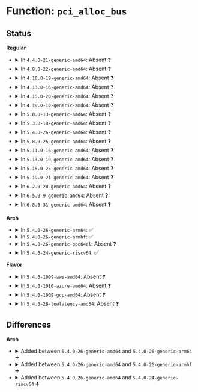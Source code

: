 # Function: <code>pci_alloc_bus</code>

## Status
<b>Regular</b>
<ul>
<li>
<details>
<summary>In <code>4.4.0-21-generic-amd64</code>: Absent ❓</summary>

```json
{
  "name": "pci_alloc_bus",
  "collision_type": "Unique Static",
  "inline_type": "Selective",
  "funcs": [
    {
      "addr": 18446744071583237392,
      "name": "pci_alloc_bus",
      "external": false,
      "loc": "drivers/pci/probe.c:487",
      "file": "drivers/pci/probe.c",
      "inline": "not declared, inlined",
      "caller_inline": [],
      "caller_func": [
        "drivers/pci/probe.c:pci_add_new_bus",
        "drivers/pci/probe.c:pci_create_root_bus"
      ]
    }
  ],
  "symbols": [
    {
      "addr": 18446744071583237392,
      "name": "pci_alloc_bus.isra.22",
      "section": ".text",
      "bind": "STB_LOCAL",
      "size": 107
    }
  ]
}
```
</details>
</li>
<li>
<details>
<summary>In <code>4.8.0-22-generic-amd64</code>: Absent ❓</summary>

```json
{
  "name": "pci_alloc_bus",
  "collision_type": "Unique Static",
  "inline_type": "Selective",
  "funcs": [
    {
      "addr": 18446744071583546432,
      "name": "pci_alloc_bus",
      "external": false,
      "loc": "drivers/pci/probe.c:490",
      "file": "drivers/pci/probe.c",
      "inline": "not declared, inlined",
      "caller_inline": [],
      "caller_func": [
        "drivers/pci/probe.c:pci_create_root_bus",
        "drivers/pci/probe.c:pci_add_new_bus"
      ]
    }
  ],
  "symbols": [
    {
      "addr": 18446744071583546432,
      "name": "pci_alloc_bus.isra.22",
      "section": ".text",
      "bind": "STB_LOCAL",
      "size": 107
    }
  ]
}
```
</details>
</li>
<li>
<details>
<summary>In <code>4.10.0-19-generic-amd64</code>: Absent ❓</summary>

```json
{
  "name": "pci_alloc_bus",
  "collision_type": "Unique Static",
  "inline_type": "Selective",
  "funcs": [
    {
      "addr": 18446744071583683024,
      "name": "pci_alloc_bus",
      "external": false,
      "loc": "drivers/pci/probe.c:491",
      "file": "drivers/pci/probe.c",
      "inline": "not declared, inlined",
      "caller_inline": [],
      "caller_func": [
        "drivers/pci/probe.c:pci_add_new_bus",
        "drivers/pci/probe.c:pci_register_host_bridge"
      ]
    }
  ],
  "symbols": [
    {
      "addr": 18446744071583683024,
      "name": "pci_alloc_bus.isra.24",
      "section": ".text",
      "bind": "STB_LOCAL",
      "size": 107
    }
  ]
}
```
</details>
</li>
<li>
<details>
<summary>In <code>4.13.0-16-generic-amd64</code>: Absent ❓</summary>

```json
{
  "name": "pci_alloc_bus",
  "collision_type": "Unique Static",
  "inline_type": "Selective",
  "funcs": [
    {
      "addr": 18446744071583723744,
      "name": "pci_alloc_bus",
      "external": false,
      "loc": "drivers/pci/probe.c:491",
      "file": "drivers/pci/probe.c",
      "inline": "not declared, inlined",
      "caller_inline": [],
      "caller_func": [
        "drivers/pci/probe.c:pci_add_new_bus",
        "drivers/pci/probe.c:pci_register_host_bridge"
      ]
    }
  ],
  "symbols": [
    {
      "addr": 18446744071583723744,
      "name": "pci_alloc_bus.isra.24",
      "section": ".text",
      "bind": "STB_LOCAL",
      "size": 105
    }
  ]
}
```
</details>
</li>
<li>
<details>
<summary>In <code>4.15.0-20-generic-amd64</code>: Absent ❓</summary>

```json
{
  "name": "pci_alloc_bus",
  "collision_type": "Unique Static",
  "inline_type": "Selective",
  "funcs": [
    {
      "addr": 18446744071583980080,
      "name": "pci_alloc_bus",
      "external": false,
      "loc": "drivers/pci/probe.c:491",
      "file": "drivers/pci/probe.c",
      "inline": "not declared, inlined",
      "caller_inline": [],
      "caller_func": [
        "drivers/pci/probe.c:pci_add_new_bus",
        "drivers/pci/probe.c:pci_register_host_bridge"
      ]
    }
  ],
  "symbols": [
    {
      "addr": 18446744071583980080,
      "name": "pci_alloc_bus.isra.24",
      "section": ".text",
      "bind": "STB_LOCAL",
      "size": 105
    }
  ]
}
```
</details>
</li>
<li>
<details>
<summary>In <code>4.18.0-10-generic-amd64</code>: Absent ❓</summary>

```json
{
  "name": "pci_alloc_bus",
  "collision_type": "Unique Static",
  "inline_type": "Selective",
  "funcs": [
    {
      "addr": 18446744071584173664,
      "name": "pci_alloc_bus",
      "external": false,
      "loc": "drivers/pci/probe.c:501",
      "file": "drivers/pci/probe.c",
      "inline": "not declared, inlined",
      "caller_inline": [],
      "caller_func": [
        "drivers/pci/probe.c:pci_add_new_bus",
        "drivers/pci/probe.c:pci_register_host_bridge"
      ]
    }
  ],
  "symbols": [
    {
      "addr": 18446744071584173664,
      "name": "pci_alloc_bus.isra.26",
      "section": ".text",
      "bind": "STB_LOCAL",
      "size": 105
    }
  ]
}
```
</details>
</li>
<li>
<details>
<summary>In <code>5.0.0-13-generic-amd64</code>: Absent ❓</summary>

```json
{
  "name": "pci_alloc_bus",
  "collision_type": "Unique Static",
  "inline_type": "Selective",
  "funcs": [
    {
      "addr": 18446744071584261600,
      "name": "pci_alloc_bus",
      "external": false,
      "loc": "drivers/pci/probe.c:500",
      "file": "drivers/pci/probe.c",
      "inline": "not declared, inlined",
      "caller_inline": [],
      "caller_func": [
        "drivers/pci/probe.c:pci_add_new_bus",
        "drivers/pci/probe.c:pci_register_host_bridge"
      ]
    }
  ],
  "symbols": [
    {
      "addr": 18446744071584261600,
      "name": "pci_alloc_bus.isra.26",
      "section": ".text",
      "bind": "STB_LOCAL",
      "size": 105
    }
  ]
}
```
</details>
</li>
<li>
<details>
<summary>In <code>5.3.0-18-generic-amd64</code>: Absent ❓</summary>

```json
{
  "name": "pci_alloc_bus",
  "collision_type": "Unique Static",
  "inline_type": "Selective",
  "funcs": [
    {
      "addr": 18446744071584455968,
      "name": "pci_alloc_bus",
      "external": false,
      "loc": "drivers/pci/probe.c:550",
      "file": "drivers/pci/probe.c",
      "inline": "not declared, inlined",
      "caller_inline": [],
      "caller_func": [
        "drivers/pci/probe.c:pci_add_new_bus",
        "drivers/pci/probe.c:pci_register_host_bridge"
      ]
    }
  ],
  "symbols": [
    {
      "addr": 18446744071584455968,
      "name": "pci_alloc_bus.isra.0",
      "section": ".text",
      "bind": "STB_LOCAL",
      "size": 105
    }
  ]
}
```
</details>
</li>
<li>
<details>
<summary>In <code>5.4.0-26-generic-amd64</code>: Absent ❓</summary>

```json
{
  "name": "pci_alloc_bus",
  "collision_type": "Unique Static",
  "inline_type": "Selective",
  "funcs": [
    {
      "addr": 18446744071584591248,
      "name": "pci_alloc_bus",
      "external": false,
      "loc": "drivers/pci/probe.c:545",
      "file": "drivers/pci/probe.c",
      "inline": "not declared, inlined",
      "caller_inline": [],
      "caller_func": [
        "drivers/pci/probe.c:pci_add_new_bus",
        "drivers/pci/probe.c:pci_register_host_bridge"
      ]
    }
  ],
  "symbols": [
    {
      "addr": 18446744071584591248,
      "name": "pci_alloc_bus.isra.0",
      "section": ".text",
      "bind": "STB_LOCAL",
      "size": 105
    }
  ]
}
```
</details>
</li>
<li>
<details>
<summary>In <code>5.8.0-25-generic-amd64</code>: Absent ❓</summary>

```json
{
  "name": "pci_alloc_bus",
  "collision_type": "Unique Static",
  "inline_type": "Selective",
  "funcs": [
    {
      "addr": 18446744071585268656,
      "name": "pci_alloc_bus",
      "external": false,
      "loc": "drivers/pci/probe.c:546",
      "file": "drivers/pci/probe.c",
      "inline": "not declared, inlined",
      "caller_inline": [],
      "caller_func": [
        "drivers/pci/probe.c:pci_alloc_child_bus",
        "drivers/pci/probe.c:pci_register_host_bridge"
      ]
    }
  ],
  "symbols": [
    {
      "addr": 18446744071585268656,
      "name": "pci_alloc_bus.constprop.0",
      "section": ".text",
      "bind": "STB_LOCAL",
      "size": 105
    }
  ]
}
```
</details>
</li>
<li>
<details>
<summary>In <code>5.11.0-16-generic-amd64</code>: Absent ❓</summary>

```json
{
  "name": "pci_alloc_bus",
  "collision_type": "Unique Static",
  "inline_type": "Selective",
  "funcs": [
    {
      "addr": 18446744071585425984,
      "name": "pci_alloc_bus",
      "external": false,
      "loc": "drivers/pci/probe.c:546",
      "file": "drivers/pci/probe.c",
      "inline": "not declared, inlined",
      "caller_inline": [],
      "caller_func": [
        "drivers/pci/probe.c:pci_alloc_child_bus",
        "drivers/pci/probe.c:pci_register_host_bridge"
      ]
    }
  ],
  "symbols": [
    {
      "addr": 18446744071585425984,
      "name": "pci_alloc_bus.constprop.0",
      "section": ".text",
      "bind": "STB_LOCAL",
      "size": 105
    }
  ]
}
```
</details>
</li>
<li>
<details>
<summary>In <code>5.13.0-19-generic-amd64</code>: Absent ❓</summary>

```json
{
  "name": "pci_alloc_bus",
  "collision_type": "Unique Static",
  "inline_type": "Selective",
  "funcs": [
    {
      "addr": 18446744071585306032,
      "name": "pci_alloc_bus",
      "external": false,
      "loc": "drivers/pci/probe.c:547",
      "file": "drivers/pci/probe.c",
      "inline": "not declared, inlined",
      "caller_inline": [],
      "caller_func": [
        "drivers/pci/probe.c:pci_alloc_child_bus",
        "drivers/pci/probe.c:pci_register_host_bridge"
      ]
    }
  ],
  "symbols": [
    {
      "addr": 18446744071585306032,
      "name": "pci_alloc_bus.constprop.0",
      "section": ".text",
      "bind": "STB_LOCAL",
      "size": 105
    }
  ]
}
```
</details>
</li>
<li>
<details>
<summary>In <code>5.15.0-25-generic-amd64</code>: Absent ❓</summary>

```json
{
  "name": "pci_alloc_bus",
  "collision_type": "Unique Static",
  "inline_type": "Selective",
  "funcs": [
    {
      "addr": 18446744071585763216,
      "name": "pci_alloc_bus",
      "external": false,
      "loc": "drivers/pci/probe.c:548",
      "file": "drivers/pci/probe.c",
      "inline": "not declared, inlined",
      "caller_inline": [],
      "caller_func": [
        "drivers/pci/probe.c:pci_alloc_child_bus",
        "drivers/pci/probe.c:pci_register_host_bridge"
      ]
    }
  ],
  "symbols": [
    {
      "addr": 18446744071585763216,
      "name": "pci_alloc_bus.constprop.0",
      "section": ".text",
      "bind": "STB_LOCAL",
      "size": 105
    }
  ]
}
```
</details>
</li>
<li>
<details>
<summary>In <code>5.19.0-21-generic-amd64</code>: Absent ❓</summary>

```json
{
  "name": "pci_alloc_bus",
  "collision_type": "Unique Static",
  "inline_type": "Selective",
  "funcs": [
    {
      "addr": 18446744071586948192,
      "name": "pci_alloc_bus",
      "external": false,
      "loc": "drivers/pci/probe.c:547",
      "file": "drivers/pci/probe.c",
      "inline": "not declared, inlined",
      "caller_inline": [],
      "caller_func": [
        "drivers/pci/probe.c:pci_alloc_child_bus",
        "drivers/pci/probe.c:pci_register_host_bridge"
      ]
    }
  ],
  "symbols": [
    {
      "addr": 18446744071586948192,
      "name": "pci_alloc_bus.constprop.0",
      "section": ".text",
      "bind": "STB_LOCAL",
      "size": 117
    }
  ]
}
```
</details>
</li>
<li>
<details>
<summary>In <code>6.2.0-20-generic-amd64</code>: Absent ❓</summary>

```json
{
  "name": "pci_alloc_bus",
  "collision_type": "Unique Static",
  "inline_type": "Selective",
  "funcs": [
    {
      "addr": 18446744071588107088,
      "name": "pci_alloc_bus",
      "external": false,
      "loc": "drivers/pci/probe.c:547",
      "file": "drivers/pci/probe.c",
      "inline": "not declared, inlined",
      "caller_inline": [],
      "caller_func": [
        "drivers/pci/probe.c:pci_alloc_child_bus",
        "drivers/pci/probe.c:pci_register_host_bridge"
      ]
    }
  ],
  "symbols": [
    {
      "addr": 18446744071588107088,
      "name": "pci_alloc_bus.constprop.0",
      "section": ".text",
      "bind": "STB_LOCAL",
      "size": 117
    }
  ]
}
```
</details>
</li>
<li>
<details>
<summary>In <code>6.5.0-9-generic-amd64</code>: Absent ❓</summary>

```json
{
  "name": "pci_alloc_bus",
  "collision_type": "Unique Static",
  "inline_type": "Selective",
  "funcs": [
    {
      "addr": 18446744071588382112,
      "name": "pci_alloc_bus",
      "external": false,
      "loc": "drivers/pci/probe.c:547",
      "file": "drivers/pci/probe.c",
      "inline": "not declared, inlined",
      "caller_inline": [],
      "caller_func": [
        "drivers/pci/probe.c:pci_alloc_child_bus",
        "drivers/pci/probe.c:pci_register_host_bridge"
      ]
    }
  ],
  "symbols": [
    {
      "addr": 18446744071588382112,
      "name": "pci_alloc_bus.isra.0",
      "section": ".text",
      "bind": "STB_LOCAL",
      "size": 115
    }
  ]
}
```
</details>
</li>
<li>
<details>
<summary>In <code>6.8.0-31-generic-amd64</code>: Absent ❓</summary>

```json
{
  "name": "pci_alloc_bus",
  "collision_type": "Unique Static",
  "inline_type": "Selective",
  "funcs": [
    {
      "addr": 18446744071588678304,
      "name": "pci_alloc_bus",
      "external": false,
      "loc": "drivers/pci/probe.c:558",
      "file": "drivers/pci/probe.c",
      "inline": "not declared, inlined",
      "caller_inline": [],
      "caller_func": [
        "drivers/pci/probe.c:pci_alloc_child_bus",
        "drivers/pci/probe.c:pci_register_host_bridge"
      ]
    }
  ],
  "symbols": [
    {
      "addr": 18446744071588678304,
      "name": "pci_alloc_bus.isra.0",
      "section": ".text",
      "bind": "STB_LOCAL",
      "size": 162
    }
  ]
}
```
</details>
</li>
</ul>
<b>Arch</b>
<ul>
<li>
<details>
<summary>In <code>5.4.0-26-generic-arm64</code>: ✅</summary>

```c
struct pci_bus * pci_alloc_bus(struct pci_bus * parent)
```

```json
{
  "name": "pci_alloc_bus",
  "collision_type": "Unique Static",
  "inline_type": "No",
  "funcs": [
    {
      "addr": 18446603336496828504,
      "name": "pci_alloc_bus",
      "external": false,
      "loc": "drivers/pci/probe.c:545",
      "file": "drivers/pci/probe.c",
      "inline": "seen, unknown",
      "caller_inline": [],
      "caller_func": [
        "drivers/pci/probe.c:pci_add_new_bus",
        "drivers/pci/probe.c:pci_register_host_bridge"
      ]
    }
  ],
  "symbols": [
    {
      "addr": 18446603336496828504,
      "name": "pci_alloc_bus",
      "section": ".text",
      "bind": "STB_LOCAL",
      "size": 136
    }
  ]
}
```
</details>
</li>
<li>
<details>
<summary>In <code>5.4.0-26-generic-armhf</code>: ✅</summary>

```c
struct pci_bus * pci_alloc_bus(struct pci_bus * parent)
```

```json
{
  "name": "pci_alloc_bus",
  "collision_type": "Unique Static",
  "inline_type": "No",
  "funcs": [
    {
      "addr": 3230108584,
      "name": "pci_alloc_bus",
      "external": false,
      "loc": "drivers/pci/probe.c:545",
      "file": "drivers/pci/probe.c",
      "inline": "seen, unknown",
      "caller_inline": [],
      "caller_func": [
        "drivers/pci/probe.c:pci_add_new_bus",
        "drivers/pci/probe.c:pci_register_host_bridge"
      ]
    }
  ],
  "symbols": [
    {
      "addr": 3230108584,
      "name": "pci_alloc_bus",
      "section": ".text",
      "bind": "STB_LOCAL",
      "size": 136
    }
  ]
}
```
</details>
</li>
<li>
<details>
<summary>In <code>5.4.0-26-generic-ppc64el</code>: Absent ❓</summary>

```json
{
  "name": "pci_alloc_bus",
  "collision_type": "Unique Static",
  "inline_type": "Selective",
  "funcs": [
    {
      "addr": 13835058055290903536,
      "name": "pci_alloc_bus",
      "external": false,
      "loc": "drivers/pci/probe.c:545",
      "file": "drivers/pci/probe.c",
      "inline": "not declared, inlined",
      "caller_inline": [],
      "caller_func": [
        "drivers/pci/probe.c:pci_add_new_bus",
        "drivers/pci/probe.c:pci_register_host_bridge"
      ]
    }
  ],
  "symbols": [
    {
      "addr": 13835058055290903536,
      "name": "pci_alloc_bus.isra.0",
      "section": ".text",
      "bind": "STB_LOCAL",
      "size": 144
    }
  ]
}
```
</details>
</li>
<li>
<details>
<summary>In <code>5.4.0-24-generic-riscv64</code>: ✅</summary>

```c
struct pci_bus * pci_alloc_bus(struct pci_bus * parent)
```

```json
{
  "name": "pci_alloc_bus",
  "collision_type": "Unique Static",
  "inline_type": "No",
  "funcs": [
    {
      "addr": 18446743936275536726,
      "name": "pci_alloc_bus",
      "external": false,
      "loc": "drivers/pci/probe.c:545",
      "file": "drivers/pci/probe.c",
      "inline": "seen, unknown",
      "caller_inline": [],
      "caller_func": [
        "drivers/pci/probe.c:pci_add_new_bus",
        "drivers/pci/probe.c:pci_register_host_bridge"
      ]
    }
  ],
  "symbols": [
    {
      "addr": 18446743936275536726,
      "name": "pci_alloc_bus",
      "section": ".text",
      "bind": "STB_LOCAL",
      "size": 112
    }
  ]
}
```
</details>
</li>
</ul>
<b>Flavor</b>
<ul>
<li>
<details>
<summary>In <code>5.4.0-1009-aws-amd64</code>: Absent ❓</summary>

```json
{
  "name": "pci_alloc_bus",
  "collision_type": "Unique Static",
  "inline_type": "Selective",
  "funcs": [
    {
      "addr": 18446744071584543408,
      "name": "pci_alloc_bus",
      "external": false,
      "loc": "drivers/pci/probe.c:545",
      "file": "drivers/pci/probe.c",
      "inline": "not declared, inlined",
      "caller_inline": [],
      "caller_func": [
        "drivers/pci/probe.c:pci_add_new_bus",
        "drivers/pci/probe.c:pci_register_host_bridge"
      ]
    }
  ],
  "symbols": [
    {
      "addr": 18446744071584543408,
      "name": "pci_alloc_bus.isra.0",
      "section": ".text",
      "bind": "STB_LOCAL",
      "size": 105
    }
  ]
}
```
</details>
</li>
<li>
<details>
<summary>In <code>5.4.0-1010-azure-amd64</code>: Absent ❓</summary>

```json
{
  "name": "pci_alloc_bus",
  "collision_type": "Unique Static",
  "inline_type": "Selective",
  "funcs": [
    {
      "addr": 18446744071584471568,
      "name": "pci_alloc_bus",
      "external": false,
      "loc": "drivers/pci/probe.c:545",
      "file": "drivers/pci/probe.c",
      "inline": "not declared, inlined",
      "caller_inline": [],
      "caller_func": [
        "drivers/pci/probe.c:pci_add_new_bus",
        "drivers/pci/probe.c:pci_register_host_bridge"
      ]
    }
  ],
  "symbols": [
    {
      "addr": 18446744071584471568,
      "name": "pci_alloc_bus.isra.0",
      "section": ".text",
      "bind": "STB_LOCAL",
      "size": 105
    }
  ]
}
```
</details>
</li>
<li>
<details>
<summary>In <code>5.4.0-1009-gcp-amd64</code>: Absent ❓</summary>

```json
{
  "name": "pci_alloc_bus",
  "collision_type": "Unique Static",
  "inline_type": "Selective",
  "funcs": [
    {
      "addr": 18446744071584541408,
      "name": "pci_alloc_bus",
      "external": false,
      "loc": "drivers/pci/probe.c:545",
      "file": "drivers/pci/probe.c",
      "inline": "not declared, inlined",
      "caller_inline": [],
      "caller_func": [
        "drivers/pci/probe.c:pci_add_new_bus",
        "drivers/pci/probe.c:pci_register_host_bridge"
      ]
    }
  ],
  "symbols": [
    {
      "addr": 18446744071584541408,
      "name": "pci_alloc_bus.isra.0",
      "section": ".text",
      "bind": "STB_LOCAL",
      "size": 105
    }
  ]
}
```
</details>
</li>
<li>
<details>
<summary>In <code>5.4.0-26-lowlatency-amd64</code>: Absent ❓</summary>

```json
{
  "name": "pci_alloc_bus",
  "collision_type": "Unique Static",
  "inline_type": "Selective",
  "funcs": [
    {
      "addr": 18446744071584649152,
      "name": "pci_alloc_bus",
      "external": false,
      "loc": "drivers/pci/probe.c:545",
      "file": "drivers/pci/probe.c",
      "inline": "not declared, inlined",
      "caller_inline": [],
      "caller_func": [
        "drivers/pci/probe.c:pci_add_new_bus",
        "drivers/pci/probe.c:pci_register_host_bridge"
      ]
    }
  ],
  "symbols": [
    {
      "addr": 18446744071584649152,
      "name": "pci_alloc_bus.isra.0",
      "section": ".text",
      "bind": "STB_LOCAL",
      "size": 105
    }
  ]
}
```
</details>
</li>
</ul>

## Differences
<b>Arch</b>
<ul>
<li>
<details>
<summary>Added between <code>5.4.0-26-generic-amd64</code> and <code>5.4.0-26-generic-arm64</code> ➕</summary>

```c
struct pci_bus * pci_alloc_bus(struct pci_bus * parent)
```
</details>
</li>
<li>
<details>
<summary>Added between <code>5.4.0-26-generic-amd64</code> and <code>5.4.0-26-generic-armhf</code> ➕</summary>

```c
struct pci_bus * pci_alloc_bus(struct pci_bus * parent)
```
</details>
</li>
<li>
<details>
<summary>Added between <code>5.4.0-26-generic-amd64</code> and <code>5.4.0-24-generic-riscv64</code> ➕</summary>

```c
struct pci_bus * pci_alloc_bus(struct pci_bus * parent)
```
</details>
</li>
</ul>
